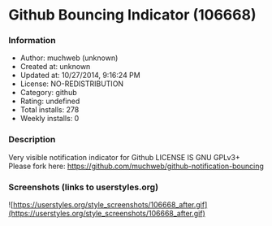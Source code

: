 # Github Bouncing Indicator (106668)

### Information
- Author: muchweb (unknown)
- Created at: unknown
- Updated at: 10/27/2014, 9:16:24 PM
- License: NO-REDISTRIBUTION
- Category: github
- Rating: undefined
- Total installs: 278
- Weekly installs: 0


### Description
Very visible notification indicator for Github
LICENSE IS GNU GPLv3+
Please fork here: https://github.com/muchweb/github-notification-bouncing


### Screenshots (links to userstyles.org)
![https://userstyles.org/style_screenshots/106668_after.gif](https://userstyles.org/style_screenshots/106668_after.gif)


